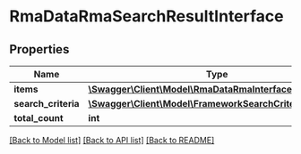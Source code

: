 # RmaDataRmaSearchResultInterface

## Properties
Name | Type | Description | Notes
------------ | ------------- | ------------- | -------------
**items** | [**\Swagger\Client\Model\RmaDataRmaInterface[]**](RmaDataRmaInterface.md) | Rma list | 
**search_criteria** | [**\Swagger\Client\Model\FrameworkSearchCriteriaInterface**](FrameworkSearchCriteriaInterface.md) |  | 
**total_count** | **int** | Total count. | 

[[Back to Model list]](../README.md#documentation-for-models) [[Back to API list]](../README.md#documentation-for-api-endpoints) [[Back to README]](../README.md)



